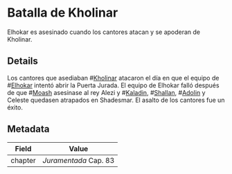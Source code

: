 # Batalla de Kholinar
Elhokar es asesinado cuando los cantores atacan y se apoderan de Kholinar.

## Details
Los cantores que asediaban #[Kholinar](locations/kholinar) atacaron el día en que el equipo de #[Elhokar](characters/elhokar) intentó abrir la Puerta Jurada. El equipo de Elhokar falló después de que #[Moash](characters/moash) asesinase al rey Alezi y #[Kaladin](characters/kaladin), #[Shallan](characters/shallan), #[Adolin](characters/adolin) y Celeste quedasen atrapados en Shadesmar. El asalto de los cantores fue un éxito.

## Metadata
| Field | Value |
| ----- | ----- |
| chapter | *Juramentada* Cap. 83 |
